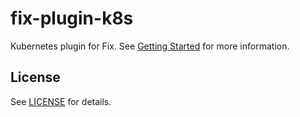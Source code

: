 # fix-plugin-k8s

Kubernetes plugin for Fix.
See [Getting Started](https://inventory.fix.security/docs/getting-started) for more information.

## License
See [LICENSE](../../LICENSE) for details.
